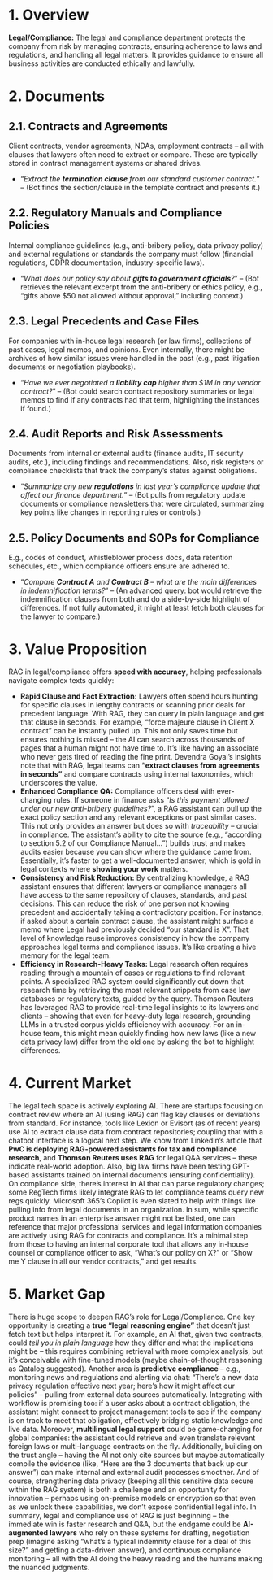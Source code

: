 # 1. Overview
**Legal/Compliance:** The legal and compliance department protects the company from risk by managing contracts, ensuring adherence to laws and regulations, and handling all legal matters. It provides guidance to ensure all business activities are conducted ethically and lawfully.

# 2. Documents

## 2.1. Contracts and Agreements
Client contracts, vendor agreements, NDAs, employment contracts – all with clauses that lawyers often need to extract or compare. These are typically stored in contract management systems or shared drives.
* “*Extract the **termination clause** from our standard customer contract.*” – (Bot finds the section/clause in the template contract and presents it.)

## 2.2. Regulatory Manuals and Compliance Policies
Internal compliance guidelines (e.g., anti-bribery policy, data privacy policy) and external regulations or standards the company must follow (financial regulations, GDPR documentation, industry-specific laws).
* “*What does our policy say about **gifts to government officials**?*” – (Bot retrieves the relevant excerpt from the anti-bribery or ethics policy, e.g., “gifts above \$50 not allowed without approval,” including context.)

## 2.3. Legal Precedents and Case Files
For companies with in-house legal research (or law firms), collections of past cases, legal memos, and opinions. Even internally, there might be archives of how similar issues were handled in the past (e.g., past litigation documents or negotiation playbooks).
* “*Have we ever negotiated a **liability cap** higher than \$1M in any vendor contract?*” – (Bot could search contract repository summaries or legal memos to find if any contracts had that term, highlighting the instances if found.)

## 2.4. Audit Reports and Risk Assessments
Documents from internal or external audits (finance audits, IT security audits, etc.), including findings and recommendations. Also, risk registers or compliance checklists that track the company’s status against obligations.
* “*Summarize any new **regulations** in last year’s compliance update that affect our finance department.*” – (Bot pulls from regulatory update documents or compliance newsletters that were circulated, summarizing key points like changes in reporting rules or controls.)

## 2.5. Policy Documents and SOPs for Compliance
E.g., codes of conduct, whistleblower process docs, data retention schedules, etc., which compliance officers ensure are adhered to.
* “*Compare **Contract A** and **Contract B** – what are the main differences in indemnification terms?*” – (An advanced query: bot would retrieve the indemnification clauses from both and do a side-by-side highlight of differences. If not fully automated, it might at least fetch both clauses for the lawyer to compare.)

# 3. Value Proposition
RAG in legal/compliance offers **speed with accuracy**, helping professionals navigate complex texts quickly:

* **Rapid Clause and Fact Extraction:** Lawyers often spend hours hunting for specific clauses in lengthy contracts or scanning prior deals for precedent language. With RAG, they can query in plain language and get that clause in seconds. For example, “force majeure clause in Client X contract” can be instantly pulled up. This not only saves time but ensures nothing is missed – the AI can search across thousands of pages that a human might not have time to. It’s like having an associate who never gets tired of reading the fine print. Devendra Goyal’s insights note that with RAG, legal teams can **“extract clauses from agreements in seconds”** and compare contracts using internal taxonomies, which underscores the value.
* **Enhanced Compliance QA:** Compliance officers deal with ever-changing rules. If someone in finance asks “*Is this payment allowed under our new anti-bribery guidelines?*”, a RAG assistant can pull up the exact policy section and any relevant exceptions or past similar cases. This not only provides an answer but does so with *traceability* – crucial in compliance. The assistant’s ability to cite the source (e.g., “according to section 5.2 of our Compliance Manual…”) builds trust and makes audits easier because you can show where the guidance came from. Essentially, it’s faster to get a well-documented answer, which is gold in legal contexts where **showing your work** matters.
* **Consistency and Risk Reduction:** By centralizing knowledge, a RAG assistant ensures that different lawyers or compliance managers all have access to the same repository of clauses, standards, and past decisions. This can reduce the risk of one person not knowing precedent and accidentally taking a contradictory position. For instance, if asked about a certain contract clause, the assistant might surface a memo where Legal had previously decided “our standard is X”. That level of knowledge reuse improves consistency in how the company approaches legal terms and compliance issues. It’s like creating a hive memory for the legal team.
* **Efficiency in Research-Heavy Tasks:** Legal research often requires reading through a mountain of cases or regulations to find relevant points. A specialized RAG system could significantly cut down that research time by retrieving the most relevant snippets from case law databases or regulatory texts, guided by the query. Thomson Reuters has leveraged RAG to provide real-time legal insights to its lawyers and clients – showing that even for heavy-duty legal research, grounding LLMs in a trusted corpus yields efficiency with accuracy. For an in-house team, this might mean quickly finding how new laws (like a new data privacy law) differ from the old one by asking the bot to highlight differences.

# 4. Current Market
The legal tech space is actively exploring AI. There are startups focusing on contract review where an AI (using RAG) can flag key clauses or deviations from standard. For instance, tools like Lexion or Evisort (as of recent years) use AI to extract clause data from contract repositories; coupling that with a chatbot interface is a logical next step. We know from LinkedIn’s article that **PwC is deploying RAG-powered assistants for tax and compliance research**, and **Thomson Reuters uses RAG** for legal Q&A services – these indicate real-world adoption. Also, big law firms have been testing GPT-based assistants trained on internal documents (ensuring confidentiality). On compliance side, there’s interest in AI that can parse regulatory changes; some RegTech firms likely integrate RAG to let compliance teams query new regs quickly. Microsoft 365’s Copilot is even slated to help with things like pulling info from legal documents in an organization. In sum, while specific product names in an enterprise answer might not be listed, one can reference that major professional services and legal information companies are actively using RAG for contracts and compliance. It’s a minimal step from those to having an internal corporate tool that allows any in-house counsel or compliance officer to ask, “What’s our policy on X?” or “Show me Y clause in all our vendor contracts,” and get results.

# 5. Market Gap
There is huge scope to deepen RAG’s role for Legal/Compliance. One key opportunity is creating a **true “legal reasoning engine”** that doesn’t just fetch text but helps interpret it. For example, an AI that, given two contracts, could *tell you in plain language* how they differ and what the implications might be – this requires combining retrieval with more complex analysis, but it’s conceivable with fine-tuned models (maybe chain-of-thought reasoning as Qatalog suggested). Another area is **predictive compliance** – e.g., monitoring news and regulations and alerting via chat: “There’s a new data privacy regulation effective next year; here’s how it might affect our policies” – pulling from external data sources automatically. Integrating with workflow is promising too: if a user asks about a contract obligation, the assistant might connect to project management tools to see if the company is on track to meet that obligation, effectively bridging static knowledge and live data. Moreover, **multilingual legal support** could be game-changing for global companies: the assistant could retrieve and even translate relevant foreign laws or multi-language contracts on the fly. Additionally, building on the trust angle – having the AI not only cite sources but maybe automatically compile the evidence (like, “Here are the 3 documents that back up our answer”) can make internal and external audit processes smoother. And of course, strengthening data privacy (keeping all this sensitive data secure within the RAG system) is both a challenge and an opportunity for innovation – perhaps using on-premise models or encryption so that even as we unlock these capabilities, we don’t expose confidential legal info. In summary, legal and compliance use of RAG is just beginning – the immediate win is faster research and Q&A, but the endgame could be **AI-augmented lawyers** who rely on these systems for drafting, negotiation prep (imagine asking “what’s a typical indemnity clause for a deal of this size?” and getting a data-driven answer), and continuous compliance monitoring – all with the AI doing the heavy reading and the humans making the nuanced judgments.
